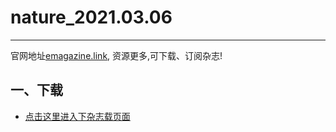 # nature_2021.03.06
--------------
官网地址[emagazine.link](https://emagazine.link/?utm_source=github&utm_medium=github&utm_campaign=github), 资源更多,可下载、订阅杂志!
## 一、下载
* [点击这里进入下杂志载页面](https://emagazine.link/book/358?utm_source=github_dl&utm_medium=github_dl&utm_campaign=github_dl)
    
